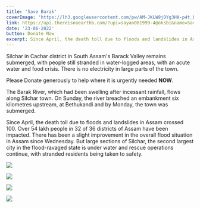```yaml
---
title: 'Save Barak'
coverImage: 'https://lh3.googleusercontent.com/pw/AM-JKLW9jOYg3HA-p4t_FjBfC1Ej4EjdVhzxSv9C95hHWhRCWcIce8NS0b17iyK9i670KIGItiu9vSJmbCuPwjZz-wGBYDreEeXoWWtlMhgfU0XGpGsrvojjWqB1AaFEA_8O-6lrrB2q2LrQl9zzprni3sJs_g=w443-h982-no?authuser=0'
link: https://upi.thereisnoearthb.com/?upi=sayan081999-4@oksbi&name=Save%20NorthEast%20Campaign%20Flood%20Relief
date: '23-06-2022'
button: Donate Now
excerpt: Since April, the death toll due to floods and landslides in Assam crossed 100. Over 54 lakh people in 32 of 36 districts of Assam have been impacted.
---
```


Silchar in Cachar district in South Assam's Barack Valley remains submerged, with people still stranded in water-logged areas, with an acute water and food crisis. There is no electricity in large parts of the town.

Please Donate generously to help where it is urgently needed **NOW**.

The Barak River, which had been swelling after incessant rainfall, flows along Silchar town. On Sunday, the river breached an embankment six kilometres upstream, at Bethukandi and by Monday, the town was submerged.

Since April, the death toll due to floods and landslides in Assam crossed 100. Over 54 lakh people in 32 of 36 districts of Assam have been impacted. There has been a slight improvement in the overall flood situation in Assam since Wednesday. But large sections of Silchar, the second largest city in the flood-ravaged state is under water and rescue operations continue, with stranded residents being taken to safety.

![](https://lh3.googleusercontent.com/pw/AM-JKLW9jOYg3HA-p4t_FjBfC1Ej4EjdVhzxSv9C95hHWhRCWcIce8NS0b17iyK9i670KIGItiu9vSJmbCuPwjZz-wGBYDreEeXoWWtlMhgfU0XGpGsrvojjWqB1AaFEA_8O-6lrrB2q2LrQl9zzprni3sJs_g=w443-h982-no?authuser=0)

![](https://lh3.googleusercontent.com/pw/AM-JKLWwbgOnCQeGFyeWXVissCBQYcwWJ8ZuwaCOkLdegqnlHaXczeDi31X8Yskp7LtB1BSySkzLFPJxmM7n2GMrNmhcV4oQ5ljKPZwslzm0PSLVV7uuaj0330LgyG_yGVUR40LX51yFGbSaL3-BurSvl9Yn9A=w680-h867-no?authuser=0)

![](https://lh3.googleusercontent.com/pw/AM-JKLW6FM8XBbTvBETbVX-kHwsfz19Q3JZJVitdcpUeGhGPHzwcuaYIDfj36xbyzzUtuMKpLEpAdOcRXRSNvl1QxtkrOjsiFJm_mgIeiQYWqHBykyZJnyuJHQ_wrDVRq2L_EFaOb27FDCpw9brGVafl579Z8w=w558-h991-no?authuser=0)

![](https://lh3.googleusercontent.com/pw/AM-JKLV8tmkqRe5XHeimRMnM9UwMGPXZ82bR5fu-n5wXhAEwnQ3KqOV11KBS8l8VnGiXuQVvDD6jomInjPPaToye8qtjYcFkKcWYQZcU0uhqwXBZWxaZ0j6YrE-k1Vcm7CmYVPDMD3ILi_4pSaBIiynx0QAB_A=w457-h991-no?authuser=0)
